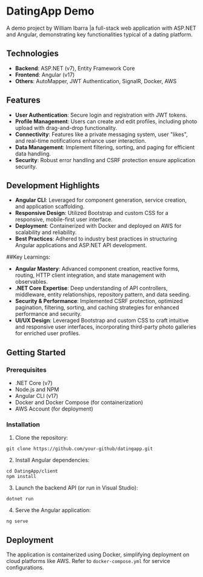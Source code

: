 # DatingApp Demo

A demo project by William Ibarra |a full-stack web application with ASP.NET and Angular, demonstrating key functionalities typical of a dating platform.

## Technologies

- **Backend**: ASP.NET (v7), Entity Framework Core
- **Frontend**: Angular (v17)
- **Others**: AutoMapper, JWT Authentication, SignalR, Docker, AWS

## Features

- **User Authentication**: Secure login and registration with JWT tokens.
- **Profile Management**: Users can create and edit profiles, including photo upload with drag-and-drop functionality.
- **Connectivity**: Features like a private messaging system, user "likes", and real-time notifications enhance user interaction.
- **Data Management**: Implement filtering, sorting, and paging for efficient data handling.
- **Security**: Robust error handling and CSRF protection ensure application security.

## Development Highlights

- **Angular CLI**: Leveraged for component generation, service creation, and application scaffolding.
- **Responsive Design**: Utilized Bootstrap and custom CSS for a responsive, mobile-first user interface.
- **Deployment**: Containerized with Docker and deployed on AWS for scalability and reliability.
- **Best Practices**: Adhered to industry best practices in structuring Angular applications and ASP.NET API development.

##Key Learnings:
- **Angular Mastery**: Advanced component creation, reactive forms, routing, HTTP client integration, and state management with observables.
- **.NET Core Expertise**: Deep understanding of API controllers, middleware, entity relationships, repository pattern, and data seeding.
- **Security & Performance**: Implemented CSRF protection, optimized pagination, filtering, sorting, and caching strategies for enhanced performance and security.
- **UI/UX Design**: Leveraged Bootstrap and custom CSS to craft intuitive and responsive user interfaces, incorporating third-party photo galleries for enriched user profiles.

## Getting Started

### Prerequisites

- .NET Core (v7)
- Node.js and NPM
- Angular CLI (v17)
- Docker and Docker Compose (for containerization)
- AWS Account (for deployment)

### Installation

1. Clone the repository:
```
git clone https://github.com/your-github/datingapp.git
```

2. Install Angular dependencies:
```
cd DatingApp/client
npm install
```

3. Launch the backend API (or run in Visual Studio):
```
dotnet run
```

4. Serve the Angular application:
```
ng serve
```

## Deployment

The application is containerized using Docker, simplifying deployment on cloud platforms like AWS. Refer to `docker-compose.yml` for service configurations.
